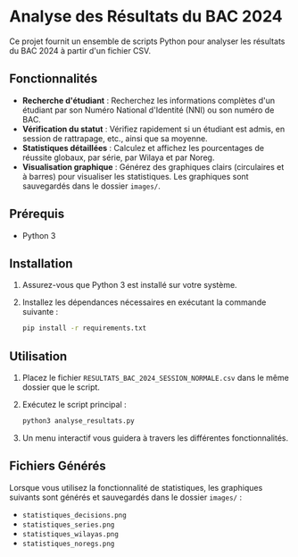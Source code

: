 # Analyse des Résultats du BAC 2024

Ce projet fournit un ensemble de scripts Python pour analyser les résultats du BAC 2024 à partir d'un fichier CSV.

## Fonctionnalités

- **Recherche d'étudiant** : Recherchez les informations complètes d'un étudiant par son Numéro National d'Identité (NNI) ou son numéro de BAC.
- **Vérification du statut** : Vérifiez rapidement si un étudiant est admis, en session de rattrapage, etc., ainsi que sa moyenne.
- **Statistiques détaillées** : Calculez et affichez les pourcentages de réussite globaux, par série, par Wilaya et par Noreg.
- **Visualisation graphique** : Générez des graphiques clairs (circulaires et à barres) pour visualiser les statistiques. Les graphiques sont sauvegardés dans le dossier `images/`.

## Prérequis

- Python 3

## Installation

1.  Assurez-vous que Python 3 est installé sur votre système.
2.  Installez les dépendances nécessaires en exécutant la commande suivante :

    ```bash
    pip install -r requirements.txt
    ```

## Utilisation

1.  Placez le fichier `RESULTATS_BAC_2024_SESSION_NORMALE.csv` dans le même dossier que le script.
2.  Exécutez le script principal :

    ```bash
    python3 analyse_resultats.py
    ```
3.  Un menu interactif vous guidera à travers les différentes fonctionnalités.

## Fichiers Générés

Lorsque vous utilisez la fonctionnalité de statistiques, les graphiques suivants sont générés et sauvegardés dans le dossier `images/` :

- `statistiques_decisions.png`
- `statistiques_series.png`
- `statistiques_wilayas.png`
- `statistiques_noregs.png`
